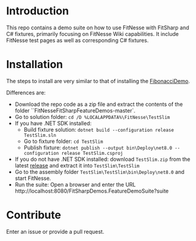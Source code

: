 # Introduction 
This repo contains a demo suite on how to use FitNesse with FitSharp and C# fixtures, primarily focusing on FitNesse Wiki capabilities. 
It include FitNesse test pages as well as corresponding C# fixtures.

# Installation
The steps to install are very similar to that of installing the [FibonacciDemo](../../../FitNesseFitSharpFibonacciDemo).

Differences are:
* Download the repo code as a zip file and extract the contents of the folder ``FitNesseFitSharpFeatureDemos-master`. 
* Go to solution folder: `cd /D %LOCALAPPDATA%\FitNesse\TestSlim`
* If you have .NET SDK installed:
    * Build fixture solution: `dotnet build --configuration release TestSlim.sln`
    * Go to fixture folder: `cd TestSlim`
    * Publish fixture: `dotnet publish --output bin\Deploy\net8.0 --configuration release TestSlim.csproj`
* If you do not have .NET SDK installed: download `TestSlim.zip` from the latest [release](../../releases) and extract it into `TestSlim\TestSlim`
* Go to the assembly folder `TestSlim\TestSlim\bin\Deploy\net8.0` and start FitNesse.
* Run the suite: Open a browser and enter the URL http://localhost:8080/FitSharpDemos.FeatureDemoSuite?suite

# Contribute
Enter an issue or provide a pull request. 
